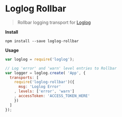 # Loglog Rollbar

> Rollbar logging transport for [Loglog](https://github.com/goodybag/loglog)

__Install__

```shell
npm install --save loglog-rollbar
```

__Usage__

```javascript
var loglog = require('loglog');

// Log 'error' and 'warn' level entries to Rollbar
var logger = loglog.create( 'App', {
  transports: [
    require('loglog-rollbar')({
      msg: 'Loglog Error'
    , levels: ['error', 'warn']
    , accessToken: 'ACCESS_TOKEN_HERE'
    })
  ]
});

